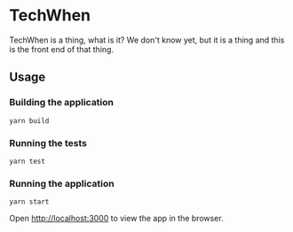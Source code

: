 # TechWhen

TechWhen is a thing, what is it? We don't know yet, but it is a thing and this is the front end of that thing.


## Usage

### Building the application
`yarn build`

### Running the tests
`yarn test`

### Running the application
`yarn start`

Open [http://localhost:3000](http://localhost:3000) to view the app in the browser.
